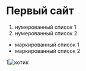 # Первый сайт
1. нумерованный список 1
2. нумерованный список 2
   
- маркированный список 1
- маркированный список 2
   

1![котик](/images/picture.jpg)
